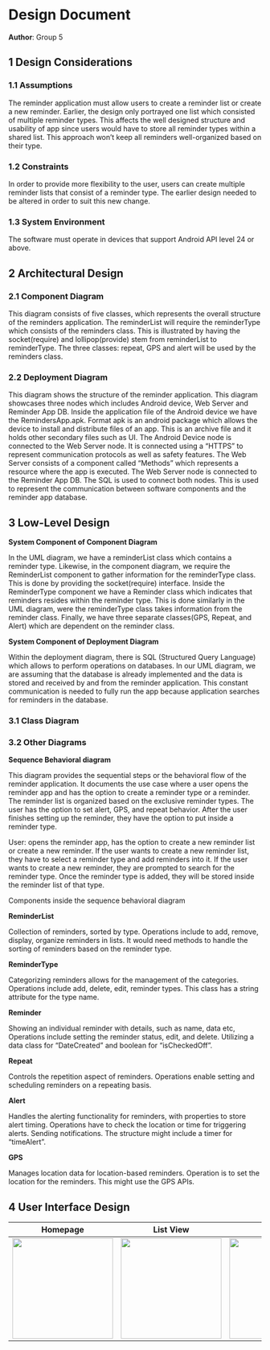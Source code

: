 # Design Document

**Author**: Group 5


## 1 Design Considerations




### 1.1 Assumptions

The reminder application must allow users to create a reminder list or create a new reminder. Earlier, the design only portrayed one list which consisted of multiple reminder types. This affects the well designed structure and usability of app since users would have to store all reminder types within a shared list. This approach won’t keep all reminders well-organized based on their type. 

### 1.2 Constraints

In order to provide more flexibility to the user, users can create multiple reminder lists that consist of a reminder type. The earlier design needed to be altered in order to suit this new change. 


### 1.3 System Environment

The software must operate in devices that support Android API level 24 or above.

## 2 Architectural Design


### 2.1 Component Diagram

This diagram consists of five classes, which represents the overall structure of the reminders application. The reminderList will require the reminderType which consists of the reminders class. This is illustrated by having the socket(require) and lollipop(provide) stem from reminderList to reminderType. The three classes: repeat, GPS and alert will be used by the reminders class. 


### 2.2 Deployment Diagram

This diagram shows the structure of the reminder application. This diagram showcases three nodes which includes Android device, Web Server and Reminder App DB. Inside the application file of the Android device we have the RemindersApp.apk. Format apk is an android package which allows the device to install and distribute files of an app. This is an archive file and it holds other secondary files such as UI. The Android Device node is connected to the Web Server node. It is connected using a “HTTPS” to represent communication protocols as well as safety features. The Web Server consists of a component called “Methods” which represents a resource where the app is executed. The Web Server node is connected to the Reminder App DB. The SQL is used to connect both nodes. This is used to represent the communication between software components and the reminder app database. 


## 3 Low-Level Design

**System Component of Component Diagram**

In the UML diagram, we have a reminderList class which contains a reminder type. Likewise, in the component diagram, we require the ReminderList component to gather information for the reminderType class. This is done by providing the socket(require) interface. Inside the ReminderType component we have a Reminder class which indicates that reminders resides within the reminder type. This is done similarly in the UML diagram, were the reminderType class takes information from the reminder class. Finally, we have three separate classes(GPS, Repeat, and Alert) which are dependent on the reminder class. 

**System Component of Deployment Diagram**

Within the deployment diagram, there is SQL (Structured Query Language) which allows to perform operations on databases. In our UML diagram, we are assuming that the database is already implemented and the data is stored and received by and from the reminder application. This constant communication is needed to fully run the app because application searches for reminders in the database. 



### 3.1 Class Diagram


### 3.2 Other Diagrams

**Sequence Behavioral diagram**

This diagram provides the sequential steps or the behavioral flow of the reminder application. It documents the use case where a user opens the reminder app and has the option to create a reminder type or a reminder. The reminder list is organized based on the exclusive reminder types. The user has the option to set alert, GPS, and repeat behavior. After the user finishes setting up the reminder, they have the option to put inside a reminder type. 

User: opens the reminder app, has the option to create a new reminder list or create a new reminder.
If the user wants to create a new reminder list, they have to select a reminder type and add reminders into it. 
If the user wants to create a new reminder, they are prompted to search for the reminder type. Once the reminder type is added, they will be stored inside the reminder list of that type.

Components inside the sequence behavioral diagram

**ReminderList**

Collection of reminders, sorted by type. Operations include to add, remove, display, organize reminders in lists. It would need methods to handle the sorting of reminders based on the reminder type.

**ReminderType**

Categorizing reminders allows for the management of the categories. Operations include add, delete, edit, reminder types. This class has a string attribute for the type name.

**Reminder**

Showing an individual reminder with details, such as name, data etc, Operations include setting the reminder status, edit, and delete. Utilizing a data class for “DateCreated” and boolean for “isCheckedOff”.

**Repeat**

Controls the repetition aspect of reminders. Operations enable setting and scheduling reminders on a repeating basis. 

**Alert**

Handles the alerting functionality for reminders, with properties to store alert timing. Operations have to check the location or time for triggering alerts. Sending notifications. The structure might include a timer for “timeAlert”.

**GPS**

Manages location data for location-based reminders. Operation is to set the location for the reminders. This might use the GPS APIs.



## 4 User Interface Design

Homepage           |  List View        | Edit View
:-------------------------:|:-------------------------:|:-------------------------:
<img src="https://i.ibb.co/DYZpjBV/Reminder-Homepage.png" width="200">|  <img src="https://i.ibb.co/hZRK2W9/Reminder-List.png" width="200">|  <img src="https://i.ibb.co/4fVcVr0/Reminder-Edit.png" width="200">